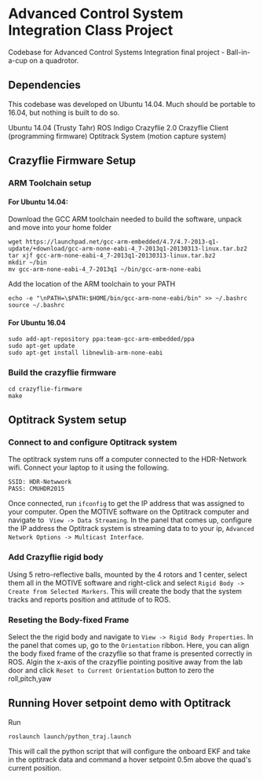 # Advanced Control System Integration Class Project

Codebase for Advanced Control Systems Integration final project - Ball-in-a-cup on a quadrotor.

## Dependencies

This codebase was developed on Ubuntu 14.04. Much should be portable to 16.04, but nothing is built to do so.

Ubuntu 14.04 (Trusty Tahr)
ROS Indigo
Crazyflie 2.0
Crazyflie Client (programming firmware)
Optitrack System (motion capture system)

## Crazyflie Firmware Setup

### ARM Toolchain setup

#### For Ubuntu 14.04:

Download the GCC ARM toolchain needed to build the software, unpack and move into your home folder
```
wget https://launchpad.net/gcc-arm-embedded/4.7/4.7-2013-q1-update/+download/gcc-arm-none-eabi-4_7-2013q1-20130313-linux.tar.bz2
tar xjf gcc-arm-none-eabi-4_7-2013q1-20130313-linux.tar.bz2
mkdir ~/bin
mv gcc-arm-none-eabi-4_7-2013q1 ~/bin/gcc-arm-none-eabi
```
Add the location of the ARM toolchain to your PATH
```
echo -e "\nPATH=\$PATH:$HOME/bin/gcc-arm-none-eabi/bin" >> ~/.bashrc
source ~/.bashrc
```

#### For Ubuntu 16.04

```
sudo add-apt-repository ppa:team-gcc-arm-embedded/ppa
sudo apt-get update
sudo apt-get install libnewlib-arm-none-eabi
```

### Build the crazyflie firmware
```
cd crazyflie-firmware
make
```

## Optitrack System setup

### Connect to and configure Optitrack system

The optitrack system runs off a computer connected to the HDR-Network wifi. Connect your laptop to it using the following.
```
SSID: HDR-Netwwork
PASS: CMUHDR2015
```

Once connected, run ```ifconfig``` to get the IP address that was assigned to your computer. Open the MOTIVE software on the Optitrack computer and navigate to ``` View -> Data Streaming```. In the panel that comes up, configure the IP address the Optitrack system is streaming data to to your ip, ```Advanced Network Options -> Multicast Interface```.

### Add Crazyflie rigid body

Using 5 retro-reflective balls, mounted by the 4 rotors and 1 center, select them all in the MOTIVE software and right-click and select ```Rigid Body -> Create from Selected Markers```. This will create the body that the system tracks and reports position and attitude of to ROS.

### Reseting the Body-fixed Frame

Select the the rigid body and navigate to ```View -> Rigid Body Properties```. In the panel that comes up, go to the ```Orientation``` ribbon. Here, you can align the body fixed frame of the crazyflie so that frame is presented correctly in ROS. Algin the x-axis of the crazyflie pointing positive away from the lab door and click ```Reset to Current Orientation``` button to zero the roll,pitch,yaw

## Running Hover setpoint demo with Optitrack

Run
```
roslaunch launch/python_traj.launch
```
This will call the python script that will configure the onboard EKF and take in the optitrack data and command a hover setpoint 0.5m above the quad's current position.
